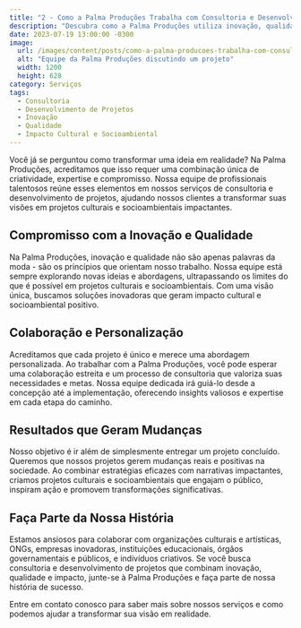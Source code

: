 ```yaml
---
title: "2 - Como a Palma Produções Trabalha com Consultoria e Desenvolvimento de Projetos"
description: "Descubra como a Palma Produções utiliza inovação, qualidade e visão única para oferecer serviços de consultoria e desenvolvimento de projetos impactantes."
date: 2023-07-19 13:00:00 -0300
image:
  url: /images/content/posts/como-a-palma-producoes-trabalha-com-consultoria-e-desenvolvimento-de-projetos.jpg
  alt: "Equipe da Palma Produções discutindo um projeto"
  width: 1200
  height: 628
category: Serviços
tags:
  - Consultoria
  - Desenvolvimento de Projetos
  - Inovação
  - Qualidade
  - Impacto Cultural e Socioambiental
---
```


Você já se perguntou como transformar uma ideia em realidade? Na Palma Produções, acreditamos que isso requer uma combinação única de criatividade, expertise e compromisso. Nossa equipe de profissionais talentosos reúne esses elementos em nossos serviços de consultoria e desenvolvimento de projetos, ajudando nossos clientes a transformar suas visões em projetos culturais e socioambientais impactantes.

## Compromisso com a Inovação e Qualidade

Na Palma Produções, inovação e qualidade não são apenas palavras da moda - são os princípios que orientam nosso trabalho. Nossa equipe está sempre explorando novas ideias e abordagens, ultrapassando os limites do que é possível em projetos culturais e socioambientais. Com uma visão única, buscamos soluções inovadoras que geram impacto cultural e socioambiental positivo.

## Colaboração e Personalização

Acreditamos que cada projeto é único e merece uma abordagem personalizada. Ao trabalhar com a Palma Produções, você pode esperar uma colaboração estreita e um processo de consultoria que valoriza suas necessidades e metas. Nossa equipe dedicada irá guiá-lo desde a concepção até a implementação, oferecendo insights valiosos e expertise em cada etapa do caminho.

## Resultados que Geram Mudanças

Nosso objetivo é ir além de simplesmente entregar um projeto concluído. Queremos que nossos projetos gerem mudanças reais e positivas na sociedade. Ao combinar estratégias eficazes com narrativas impactantes, criamos projetos culturais e socioambientais que engajam o público, inspiram ação e promovem transformações significativas.

## Faça Parte da Nossa História

Estamos ansiosos para colaborar com organizações culturais e artísticas, ONGs, empresas inovadoras, instituições educacionais, órgãos governamentais e públicos, e indivíduos criativos. Se você busca consultoria e desenvolvimento de projetos que combinam inovação, qualidade e impacto, junte-se à Palma Produções e faça parte de nossa história de sucesso.

Entre em contato conosco para saber mais sobre nossos serviços e como podemos ajudar a transformar sua visão em realidade.
